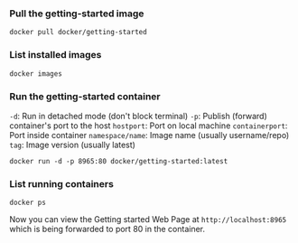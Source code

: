 ### Pull the getting-started image
```
docker pull docker/getting-started
```

### List installed images
```
docker images
```

### Run the getting-started container
`-d`: Run in detached mode (don't block terminal)
`-p`: Publish (forward) container's port to the host
`hostport`: Port on local machine
`containerport`: Port inside container
`namespace/name`: Image name (usually username/repo)
`tag`: Image version (usually latest)
```
docker run -d -p 8965:80 docker/getting-started:latest
```

### List running containers
```
docker ps
```

Now you can view the Getting started Web Page at `http://localhost:8965` which is being forwarded to port 80 in the container. 
